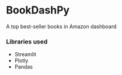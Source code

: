# BookDashPy

A top best-seller books in Amazon dashboard

### Libraries used

- Streamlit
- Plotly
- Pandas
